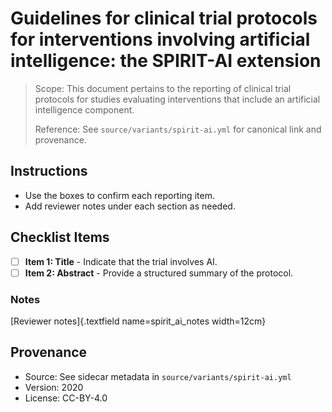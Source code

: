 # Guidelines for clinical trial protocols for interventions involving artificial intelligence: the SPIRIT-AI extension

> Scope: This document pertains to the reporting of clinical trial protocols for studies evaluating interventions that include an artificial intelligence component.
>
> Reference: See `source/variants/spirit-ai.yml` for canonical link and provenance.

## Instructions
- Use the boxes to confirm each reporting item.
- Add reviewer notes under each section as needed.

## Checklist Items
- [ ] **Item 1: Title** - Indicate that the trial involves AI.
- [ ] **Item 2: Abstract** - Provide a structured summary of the protocol.

### Notes
[Reviewer notes]{.textfield name=spirit_ai_notes width=12cm}

## Provenance
- Source: See sidecar metadata in `source/variants/spirit-ai.yml`
- Version: 2020
- License: CC-BY-4.0
